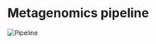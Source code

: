 #                                                     Metagenomics pipeline






![Pipeline](https://github.com/ecohealthalliance/metagenomics/assets/72785049/900cb646-5cfb-4d31-8413-9512ef77afdc)
